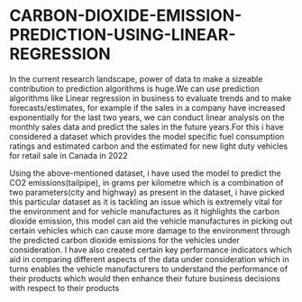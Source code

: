 # CARBON-DIOXIDE-EMISSION-PREDICTION-USING-LINEAR-REGRESSION

In the current research landscape, power of data to make a sizeable contribution to prediction 
algorithms is huge.We can use prediction algorithms like Linear regression in business to 
evaluate trends and to make forecasts/estimates, for example if the sales in a company have 
increased exponentially for the last two years, we can conduct linear analysis on the monthly 
sales data and predict the sales in the future years.For this i have considered a 
dataset which provides the model specific fuel consumption ratings and estimated carbon and 
the estimated for new light duty vehicles for retail sale in Canada in 2022

Using the above-mentioned dataset, i have used the model to predict the CO2 emissions(tailpipe), 
in grams per kilometre which is a combination of two parameters(city and highway) as present 
in the dataset, i have picked this particular dataset as it is tackling an issue which is extremely 
vital for the environment and for vehicle manufactures as it highlights the carbon dioxide 
emission, this model can aid the vehicle manufactures in picking out certain vehicles which can 
cause more damage to the environment through the predicted carbon dioxide emissions for the 
vehicles under consideration. I have also created certain key performance indicators 
which aid in comparing different aspects of the data under consideration which in turns enables 
the vehicle manufacturers to understand the performance of their products which would then 
enhance their future business decisions with respect to their products
